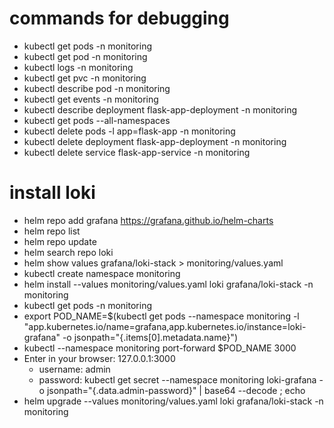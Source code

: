 

# commands for debugging
- kubectl get pods -n monitoring
- kubectl get pod <pod-name> -n monitoring
- kubectl logs <pod-name> -n monitoring
- kubectl get pvc -n monitoring
- kubectl describe pod <pod-name> -n monitoring
- kubectl get events -n monitoring
- kubectl describe deployment flask-app-deployment -n monitoring
- kubectl get pods --all-namespaces
- kubectl delete pods -l app=flask-app -n monitoring
- kubectl delete deployment flask-app-deployment -n monitoring
- kubectl delete service flask-app-service -n monitoring

# install loki
- helm repo add grafana https://grafana.github.io/helm-charts
- helm repo list
- helm repo update
- helm search repo loki
- helm show values grafana/loki-stack > monitoring/values.yaml
- kubectl create namespace monitoring
- helm install --values monitoring/values.yaml loki grafana/loki-stack -n monitoring
- kubectl get pods -n monitoring
- export POD_NAME=$(kubectl get pods --namespace monitoring -l "app.kubernetes.io/name=grafana,app.kubernetes.io/instance=loki-grafana" -o jsonpath="{.items[0].metadata.name}")
- kubectl --namespace monitoring port-forward $POD_NAME 3000
- Enter in your browser: 127.0.0.1:3000
    - username: admin
    - password: kubectl get secret --namespace monitoring loki-grafana -o jsonpath="{.data.admin-password}" | base64 --decode ; echo
- helm upgrade --values monitoring/values.yaml loki grafana/loki-stack -n monitoring